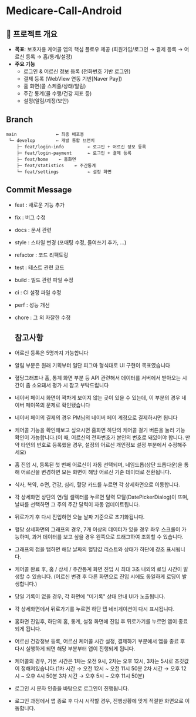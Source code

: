 # Medicare-Call-Android
## 🧭 프로젝트 개요

- **목표**: 보호자용 케어콜 앱의 핵심 플로우 제공 (회원가입/로그인 → 결제 등록 → 어르신 등록 → 홈/통계/설정)
- **주요 기능**
    - 로그인 & 어르신 정보 등록 (전화번호 기반 로그인)
    - 결제 등록 (WebView 연동 기반[Naver Pay])
    - 홈 화면(콜 스케줄/상태/알림)
    - 주간 통계(콜 수행/건강 지표 등)
    - 설정(알림/계정/보안)
 
## Branch
```
main               ← 최종 배포용 
 └─ develop        ← 개발 통합 브랜치
    ├─ feat/login-info         ← 로그인 + 어르신 정보 등록
    ├─ feat/login-payment      ← 로그인 + 결제 등록
    ├─ feat/home    ← 홈화면
    ├─ feat/statistics    ← 주간통계
    └─ feat/settings           ← 설정 화면
```
## Commit Message
- feat : 새로운 기능 추가
- fix : 버그 수정
- docs : 문서 관련
- style : 스타일 변경 (포매팅 수정, 들여쓰기 추가, …)
- refactor : 코드 리팩토링
- test : 테스트 관련 코드
- build : 빌드 관련 파일 수정
- ci : CI 설정 파일 수정
- perf : 성능 개선
- chore : 그 외 자잘한 수정

  ## 참고사항
 - 어르신 등록은 5명까지 가능합니다
- 알림 부분은 원래 기획부터 일단 피그마 형식대로 UI 구현이 목표였습니다
- 혈당그래프나 홈, 통계 화면 부분 등 API 관련해서 데이터를 서버에서 받아오는 시간이 좀 소요돼서 평가 시 참고 부탁드립니다
- 네이버 페이시 화면이 꽉차게 보이지 않는 곳이 있을 수 있는데, 이 부분의 경우 네이버 페이쪽의 문제로 확인됐습니다
-  네이버 페이의 결제의 경우 PM님의 네이버 페이 계정으로 결제하시면 됩니다
- 케어콜 기능을 확인해보고 싶으시면 홈화면 하단의 케어콜 걸기 버튼을 눌러 기능 확인이 가능합니다.(이 때, 어르신의 전화번호가 본인의 번호로 돼있어야 합니다. 만약 타인의 번호로 등록했을 경우, 설정의 어르신 개인정보 설정 부분에서 수정해주세요)
-  홈 진입 시, 등록된 첫 번째 어르신이 자동 선택되며, 네임드롭(상단 드롭다운)을 통해 어르신을 변경하면 모든 화면이 해당 어르신 기준 데이터로 전환됩니다.
- 식사, 복약, 수면, 건강, 심리, 혈당 카드를 누르면 각 상세화면으로 이동합니다.
-  각 상세화면 상단의 연/월 셀렉터를 누르면 달력 모달(DatePickerDialog)이 뜨며, 날짜를 선택하면 그 주의 주간 달력이 자동 업데이트됩니다.
- 뒤로가기 후 다시 진입하면 오늘 날짜 기준으로 초기화됩니다.
- 혈당 상세화면의 그래프의 경우, 7개 이상의 데이터가 있을 경우 좌우 스크롤이 가능하며, 과거 데이터를 보고 싶을 경우 왼쪽으로 드래그하여 조회할 수 있습니다.
- 그래프의 점을 탭하면 해당 날짜의 혈당값 리스트와 상태가 하단에 강조 표시됩니다.
-  케어콜 완료 후, 홈 / 상세 / 주간통계 화면 진입 시 최대 3초 내외의 로딩 시간이 발생할 수 있습니다. (어르신 변경 후 다른 화면으로 진입 시에도 동일하게 로딩이 발생합니다.)
- 당일 기록이 없을 경우, 각 화면에 "미기록" 상태 안내 UI가 노출됩니다.
- 각 상세화면에서 뒤로가기를 누르면 하단 탭 네비게이션이 다시 표시됩니다.
- 홈화면 진입후, 하단의 홈, 통계, 설정 화면에 진입 후 뒤로가기를 누르면 앱이 종료되게 됩니다.
- 어르신 건강정보 등록, 어르신 케어콜 시간 설정, 결제하기 부분에서 앱을 종료 후 다시 실행하게 되면 해당 부분부터 앱이 진행되게 됩니다.
- 케어콜의 경우, 기본 시간은 1차는 오전 9시, 2차는 오후 12시, 3차는 5시로 초깃값이 정해져있습니다.(1차 시간 → 오전 12시 ~ 오전 11시 50분
2차 시간 → 오후 12시 ~ 오후 4시 50분
3차 시간 → 오후 5시 ~ 오후 11시 50분)
- 로그인 시 문자 인증을 바탕으로 로그인이 진행됩니다.
- 로그인 과정에서 앱 종료 후 다시 시작할 경우, 진행상황에 맞게 적절한 화면으로 이동합니다.
